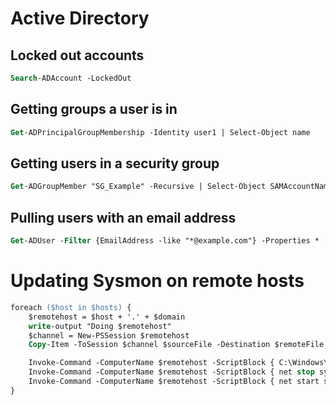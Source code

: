 # Active Directory

## Locked out accounts
```ps
Search-ADAccount -LockedOut
```

## Getting groups a user is in
```ps
Get-ADPrincipalGroupMembership -Identity user1 | Select-Object name
```


## Getting users in a security group
```ps
Get-ADGroupMember "SG_Example" -Recursive | Select-Object SAMAccountName | Sort-Object SAMAccountName
```

## Pulling users with an email address
```ps
Get-ADUser -Filter {EmailAddress -like "*@example.com"} -Properties * | Select Name, SamAccountName, EmailAddress
```

# Updating Sysmon on remote hosts
```ps
foreach ($host in $hosts) {
    $remotehost = $host + '.' + $domain
    write-output "Doing $remotehost"
    $channel = New-PSSession $remotehost
    Copy-Item -ToSession $channel $sourceFile -Destination $remoteFile

    Invoke-Command -ComputerName $remotehost -ScriptBlock { C:\Windows\Sysmon64.exe -c $Using:remoteFile 2>&1 | %{ "$_" }}
    Invoke-Command -ComputerName $remotehost -ScriptBlock { net stop sysmon64 }
    Invoke-Command -ComputerName $remotehost -ScriptBlock { net start sysmon64 }
}
```

